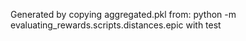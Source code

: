 Generated by copying aggregated.pkl from:
	python -m evaluating_rewards.scripts.distances.epic with test
